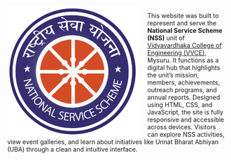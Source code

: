 <div style="display: inline-block;">
  <img src="https://github.com/yashwanths814/NSS-Website/blob/main/images/nss1.png" alt="NSS Logo" width="300" style="float: left; margin-right: 20px;">
  <p>
    This website was built to represent and serve the <strong>National Service Scheme (NSS)</strong> unit of 
    <a href="https://vvce.ac.in/">Vidyavardhaka College of Engineering (VVCE)</a>, Mysuru. It functions as a digital hub 
    that highlights the unit’s mission, members, achievements, outreach programs, and annual reports. Designed using HTML, 
    CSS, and JavaScript, the site is fully responsive and accessible across devices. Visitors can explore NSS activities, 
    view event galleries, and learn about initiatives like Unnat Bharat Abhiyan (UBA) through a clean and intuitive interface.
  </p>
</div>
